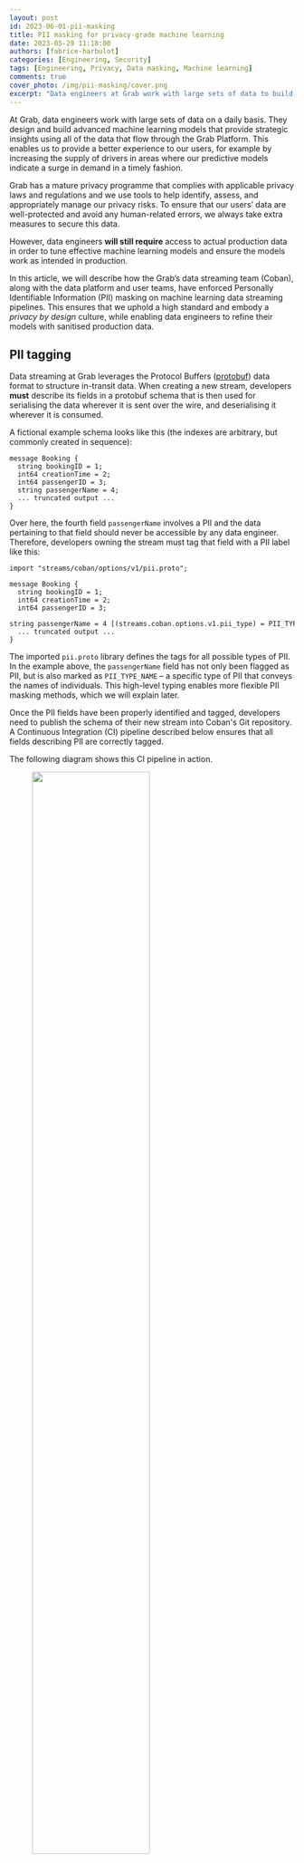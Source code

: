 ```yaml
---
layout: post
id: 2023-06-01-pii-masking
title: PII masking for privacy-grade machine learning
date: 2023-05-29 11:18:00
authors: [fabrice-harbulot]
categories: [Engineering, Security]
tags: [Engineering, Privacy, Data masking, Machine learning]
comments: true
cover_photo: /img/pii-masking/cover.png
excerpt: "Data engineers at Grab work with large sets of data to build and train advanced machine learning models to continuously improve our user experience. However, as with any data-handling company, dealing with users' data may present a potential privacy risk as it contains Personally Identifiable Information (PII). Read this article to find out more about Grab’s mature privacy protective measures and how our data streaming team uses PII tagging and masking on data streaming pipelines to protect our users."
---
```


At Grab, data engineers work with large sets of data on a daily basis. They design and build advanced machine learning models that provide strategic insights using all of the data that flow through the Grab Platform. This enables us to provide a better experience to our users, for example by increasing the supply of drivers in areas where our predictive models indicate a surge in demand in a timely fashion.

Grab has a mature privacy programme that complies with applicable privacy laws and regulations and we use tools to help identify, assess, and appropriately manage our privacy risks. To ensure that our users’ data are well-protected and avoid any human-related errors, we always take extra measures to secure this data.

However, data engineers **will still require** access to actual production data in order to tune effective machine learning models and ensure the models work as intended in production.

In this article, we will describe how the Grab’s data streaming team (Coban), along with the data platform and user teams, have enforced Personally Identifiable Information (PII) masking on machine learning data streaming pipelines. This ensures that we uphold a high standard and embody a *privacy by design* culture, while enabling data engineers to refine their models with sanitised production data.

## PII tagging

Data streaming at Grab leverages the Protocol Buffers ([protobuf](https://protobuf.dev/)) data format to structure in-transit data. When creating a new stream, developers **must** describe its fields in a protobuf schema that is then used for serialising the data wherever it is sent over the wire, and deserialising it wherever it is consumed.

A fictional example schema looks like this (the indexes are arbitrary, but commonly created in sequence):

```
message Booking {
  string bookingID = 1;
  int64 creationTime = 2;
  int64 passengerID = 3;
  string passengerName = 4;
  ... truncated output ...
}
```

Over here, the fourth field `passengerName` involves a PII and the data pertaining to that field should never be accessible by any data engineer. Therefore, developers owning the stream must tag that field with a PII label like this:

```
import "streams/coban/options/v1/pii.proto";

message Booking {
  string bookingID = 1;
  int64 creationTime = 2;
  int64 passengerID = 3;
  string passengerName = 4 [(streams.coban.options.v1.pii_type) = PII_TYPE_NAME];
  ... truncated output ...
}
```

The imported `pii.proto` library defines the tags for all possible types of PII. In the example above, the `passengerName` field has not only been flagged as PII, but is also marked as `PII_TYPE_NAME` – a specific type of PII that conveys the names of individuals. This high-level typing enables more flexible PII masking methods, which we will explain later.

Once the PII fields have been properly identified and tagged, developers need to publish the schema of their new stream into Coban's Git repository. A Continuous Integration (CI) pipeline described below ensures that all fields describing PII are correctly tagged.

The following diagram shows this CI pipeline in action.

<div class="post-image-section"><figure>
  <img src="img/pii-masking/image4.png" alt="" style="width:70%"><figcaption align="middle">Fig. 1 CI pipeline failure due to untagged PII fields</figcaption>
  </figure>
</div>

When a developer creates a Merge Request (MR) or pushes a new commit to create or update a schema (step 1), the CI pipeline is triggered. It runs an in-house Python script that scans each variable name of the committed schema and tests it against an extensive list of PII keywords that is regularly updated, such as `name`, `address`, `email`, `phone`, etc (step 2). If there is a match and the variable is not tagged with the expected PII label, the pipeline fails (step 3) with an explicit error message in the CI pipeline's output, similar to this:

```
Field name [Booking.passengerName] should have been marked with type streams.coban.options.v1.pii_type = PII_TYPE_NAME
```

There are cases where a variable name in the schema is a partial match against a PII keyword but is legitimately not a PII – for example, `carModelName` is a partial match against `name` but does not contain PII data. In this case, the developer can choose to add it to a whitelist to pass the CI.

However, modifying the whitelist requires approval from the Coban team for verification purposes. Apart from this particular case, the requesting team can autonomously approve their MR in a self-service fashion.

Now let us look at an example of a successful CI pipeline execution.

<div class="post-image-section"><figure>
  <img src="img/pii-masking/image3.png" alt="" style="width:70%"><figcaption align="middle">Fig. 2 CI pipeline success and schema publishing</figcaption>
  </figure>
</div>

In Fig. 2, the committed schema (step 1) is properly tagged so our in-house Python script is unable to find any untagged PII fields (step 2). The MR is approved by a code owner (step 3), then merged to the master branch of the repository (step 4).

Upon merging, another CI pipeline is triggered to package the protobuf schema in a Java Archive (JAR) of [Scala classes](https://docs.scala-lang.org/tour/classes.html) (step 5), which in turn is stored into a package registry (step 6). We will explain the reason for this in a later section.

## Production environment

With the schemas published and all of their PII fields properly tagged, we can now take a look at the data streaming pipelines.

<div class="post-image-section"><figure>
  <img src="img/pii-masking/image1.png" alt="" style="width:70%"><figcaption align="middle">Fig. 3 PII flow in the production environment</figcaption>
  </figure>
</div>

In this example, the user generates data by interacting with the Grab superapp and making a booking (step 1). The booking service, compiled with the stream’s schema definition, generates and produces Kafka records for other services to consume (step 2). Among those consuming services are the production machine learning pipelines that are of interest to this article (step 3).

PII is not masked in this process because it is actually required by the consuming services. For example, the driver app needs to display the passenger’s actual name, so the driver can confirm their identity easily.

At this part of the process, this is not much of a concern because access to the sacrosanct production environment is highly restricted and monitored by Grab.

## PII masking

To ensure the security, stability, and privacy of our users, data engineers who need to tune their new machine learning models based on production data are **not granted access** to the production environment. Instead, they have access to the staging environment, where production data is mirrored and PII is masked.

<div class="post-image-section"><figure>
  <img src="img/pii-masking/image2.png" alt="" style="width:70%"><figcaption align="middle">Fig. 4 PII masking pipeline from the production environment to the staging environment</figcaption>
  </figure>
</div>

The actual PII masking is performed by an in-house [Flink](https://flink.apache.org/) application that resides in the production environment. Flink is a reference framework for data streaming that we use extensively. It is also fault tolerant, with the ability to restart from a checkpoint.

The Flink application is compiled along with the JAR containing the schema as Scala classes previously mentioned. Therefore, it is able to consume the original data as a regular Kafka consumer (step 1). It then dynamically masks the PII of the consumed data stream, based on the PII tags of the schema (step 2). Ultimately, it produces the sanitised data to the Kafka cluster in the staging environment as a normal Kafka producer (step 3).

Depending on the kind of PII, there are several methods of masking such as:

*   **Names and strings of characters**: They are replaced by consistent [HMAC](https://csrc.nist.gov/glossary/term/hash_based_message_authentication_code) (Hash-based message authentication code). A HMAC is a digest produced by a one-way cryptographic hash function that takes a secret key as a parameter. Leveraging a secret key here is a defence against chosen plaintext attacks, i.e. computing the digest of a particular plaintext, like a targeted individual’s name.
*   **Numbers and dates**: Similarly, they are transformed in a consistent manner, by leveraging a random generator that takes the unmasked value as a seed, so that the same PII input consistently produces the same masked output.

Note that consistency is a recurring pattern. This is because it is a key requirement for certain machine learning models.

This sanitised data produced to the Kafka cluster in the staging environment is then consumed by the staging machine learning pipelines (step 4). There, it is used by data engineers to tune their models effectively with near real-time production data (step 5).

The Kafka cluster in the staging environment is secured with authorisation and authentication (see [Zero Trust with Kafka](/zero-trust-with-kafka)). This is an extra layer of security in case some PII data inadvertently fall through the cracks of PII tagging, following the defence in depth principle.

Finally, whenever a new PII-tagged field is added to a schema, the PII masking Flink application needs to be compiled and deployed again. If the schema is not updated, the Flink pipeline is unable to decode this new field when deserialising the stream. Thus, the added field is just dropped and the new PII data does not make it to the staging environment.

## What's next?

For the immediate next steps, we are going to enhance this design with an in-house product based on [AWS Macie](https://aws.amazon.com/macie/) to automatically detect the PII that would have fallen through the cracks. Caspian, Grab’s data lake team and one of Coban’s sister teams, has built a service that is already able to detect PII data in relational databases and data lake tables. It is currently being adapted for data streaming.

In the longer run, we are committed to taking our privacy by design posture to the next level. Indeed, the PII masking described in this article does not prevent a bad actor from retrieving the consistent hash of a particular individual based on their non-PII data. For example, the target might be identifiable by a signature in the masked data set, such as unique food or transportation habits.

A possible counter-measure could be one or a combination of the following techniques, ordered by difficulty of implementation:

*   **Data minimisation**: Non-essential fields in the data stream should not be mirrored at all. E.g. fields of the data stream that are not required by the data engineers to tune their models. We can introduce a dedicated tag in the schema to flag those fields and instruct the mirroring pipeline to drop them. This is the most straightforward approach.
*   **Differential privacy**: The mirroring pipeline could introduce some noise in the mirrored data, in a way that would obfuscate the signatures of particular individuals while still preserving the essential statistical properties of the dataset required for machine learning. It happens that Flink is a suitable framework to do so, as it can split a stream into multiple windows and apply computation over those windows. Designing and generalising a logic that meets the objective is challenging though.
*   **PII encryption at source**: PII could be encrypted by the producing services (like the booking service), and dynamically decrypted where plaintext values are required. However, key management and performance are two tremendous challenges of this approach.

We will explore these techniques further to find the solution that works best for Grab and ensures the highest level of privacy for our users.

# Join us
Grab is the leading superapp platform in Southeast Asia, providing everyday services that matter to consumers. More than just a ride-hailing and food delivery app, Grab offers a wide range of on-demand services in the region, including mobility, food, package and grocery delivery services, mobile payments, and financial services across 428 cities in eight countries.

Powered by technology and driven by heart, our mission is to drive Southeast Asia forward by creating economic empowerment for everyone. If this mission speaks to you, [join our team](https://grab.careers/) today!
